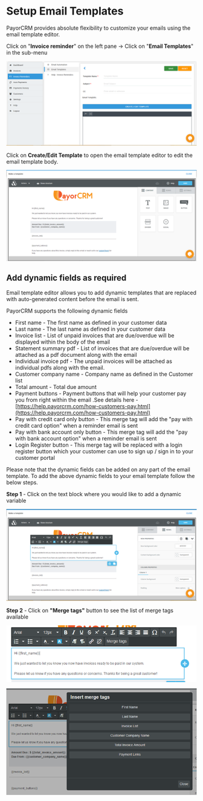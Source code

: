 # Setup Email Templates

PayorCRM provides absolute flexibility to customize your emails using the email template editor.

Click on "**Invoice reminder**" on the left pane -> Click on "**Email Templates**" in the sub-menu&#x20;

![](<../.gitbook/assets/image (28).png>)

Click on **Create/Edit Template** to open the email template editor to edit the email template body.

![](<../.gitbook/assets/image (34).png>)

## Add dynamic fields as required

Email template editor allows you to add dynamic templates that are replaced with auto-generated content before the email is sent.

PayorCRM supports the following dynamic fields

* First name - The first name as defined in your customer data
* Last name - The last name as defined in your customer data
* Invoice list - List of unpaid invoices that are due/overdue will be displayed within the body of the email
* Statement summary pdf - List of invoices that are due/overdue will be attached as a pdf document along with the email
* Individual invoice pdf - The unpaid invoices will be attached as individual pdfs along with the email.&#x20;
* Customer company name - Company name as defined in the Customer list
* Total amount  - Total due amount&#x20;
* Payment buttons - Payment buttons that will help your customer pay you from right within the email .See details here - [https://help.payorcrm.com/how-customers-pay.html](https://help.payorcrm.com/how-customers-pay.html)
* Pay with credit card only button - This merge tag will add the "pay with credit card option" when a reminder email is sent
* Pay with bank account only button - This merge tag will add the "pay with bank account option" when a reminder email is sent
* Login Register button - This merge tag will be replaced with a login register button which your customer can use to sign up / sign in to your customer portal

Please note that the dynamic fields can be added on any part of the email template. To add the above dynamic fields to your email template follow the below steps.

**Step 1**  - Click on the text block where you would like to add a dynamic variable

![](<../.gitbook/assets/image (26).png>)



**Step 2** - Click on **"Merge tags"** button to see the list of merge tags available



![](<../.gitbook/assets/image (9) (1).png>)

![](<../.gitbook/assets/image (7) (1) (1).png>)

